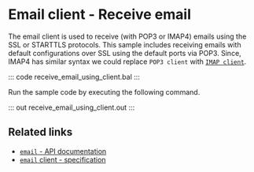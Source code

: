 # Email client - Receive email

The email client is used to receive (with POP3 or IMAP4) emails using the SSL or STARTTLS protocols. This sample includes receiving emails with default configurations over SSL using the default ports via POP3. Since, IMAP4 has similar syntax we could replace `POP3 client` with [`IMAP client`](https://lib.ballerina.io/ballerina/email/latest/clients/ImapClient).

::: code receive_email_using_client.bal :::

Run the sample code by executing the following command.

::: out receive_email_using_client.out :::

## Related links
- [`email` - API documentation](https://lib.ballerina.io/ballerina/email/latest/)
- [`email` client - specification](https://ballerina.io/spec/email/#3-client)
